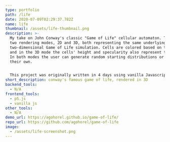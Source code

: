 ```yaml
---
type: portfolio
path: /life
date: 2020-07-09T02:29:37.782Z
name: life
thumbnail: /assets/life-thumbnail.png
description: >-
  My take on John Conway's classic "Game of Life" cellular automaton. There are
  two rendering modes, 2D and 3D, both representing the same underlying
  two-dimensional Game of Life simulation. Cells are colored based on their age,
  and in the 3D mode the cells' height and specularity also represent their age.
  In both modes the user can generate random starting distributions or draw in
  their own.


  This project was originally written in 4 days using vanilla Javascript, HTML canvas, and WebGL via the lovely p5.js library. Working on this project was a pleasure and I really came to appreciate the beauty of the unlikely complexity that arises from just a handful of simple rules.
short_description: conway's famous game of life, rendered in 3D
backend_tools:
  - N/A
frontend_tools:
  - p5.js
  - vanilla js
other_tools:
  - N/A
demo_url: https://agohorel.github.io/game-of-life/
repo_url: https://github.com/agohorel/game-of-life
image:
  - /assets/life-screenshot.png
---
```

